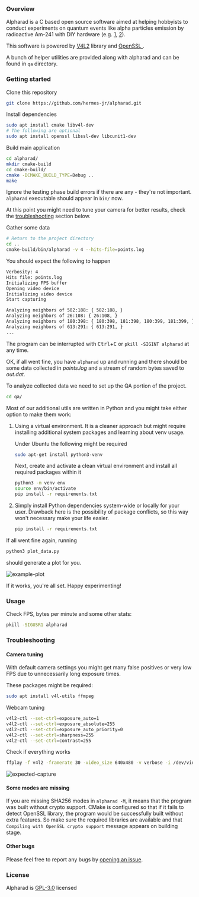 ### Overview
Alpharad is a C based open source software aimed at helping hobbyists to conduct experiments on quantum events like alpha particles emission by radioactive Am-241 with DIY hardware (e.g. [1](https://blog.cyllene.net/2011/04/alpha-radiation-camera/), [2](http://www.inventgeek.com/alpha-radiation-visualizer/)).

This software is powered by [V4L2](https://www.linuxtv.org/) library and [OpenSSL ](https://www.openssl.org/).

A bunch of helper utilities are provided along with alpharad and can be found in `qa` directory.

### Getting started

Clone this repository
```bash
git clone https://github.com/hermes-jr/alpharad.git
```

Install dependencies
```bash
sudo apt install cmake libv4l-dev
# The following are optional
sudo apt install openssl libssl-dev libcunit1-dev
```

Build main application
```bash
cd alpharad/
mkdir cmake-build
cd cmake-build/
cmake -DCMAKE_BUILD_TYPE=Debug ..
make
```

Ignore the testing phase build errors if there are any - they're not important. `alpharad` executable should appear in `bin/` now.

At this point you might need to tune your camera for better results, check the [troubleshooting](#camera-tuning) section below.

Gather some data
```bash
# Return to the project directory
cd ..
cmake-build/bin/alpharad -v 4 --hits-file=points.log
```

You should expect the following to happen
```bash
Verbosity: 4
Hits file: points.log
Initializing FPS buffer
Opening video device
Initializing video device
Start capturing

Analyzing neighbors of 582:188: { 582:188, }
Analyzing neighbors of 26:108: { 26:108, }
Analyzing neighbors of 180:398: { 180:398, 181:398, 180:399, 181:399, }
Analyzing neighbors of 613:291: { 613:291, }
...
```

The program can be interrupted with <kbd>Ctrl</kbd>+<kbd>C</kbd> or `pkill -SIGINT alpharad` at any time.

OK, if all went fine, you have `alpharad` up and running and there should be some data collected in *points.log* and a stream of random bytes saved to *out.dat*.

To analyze collected data we need to set up the QA portion of the project.

```bash
cd qa/
```

Most of our additional utils are written in Python and you might take either option to make them work:
1. Using a virtual environment. It is a cleaner approach but might require installing additional system packages and learning about venv usage.
    
    Under Ubuntu the following might be required 
    ```bash
    sudo apt-get install python3-venv
    ```
    
    Next, create and activate a clean virtual environment and install all required packages within it  
    ```bash
    python3 -m venv env
    source env/bin/activate
    pip install -r requirements.txt
    ```

2. Simply install Python dependencies system-wide or locally for your user. Drawback here is the possibility of package conflicts, so this way won't necessary make your life easier.
    ```bash
    pip install -r requirements.txt
    ```

If all went fine again, running
```bash
python3 plot_data.py
```
should generate a plot for you.

![example-plot](https://user-images.githubusercontent.com/3757084/98234271-42f43c00-1f71-11eb-8a4f-f7014d84e67c.png)

If it works, you're all set. Happy experimenting!

### Usage
Check FPS, bytes per minute and some other stats:
```bash
pkill -SIGUSR1 alpharad
```
<!-- TODO: explain more options later -->

### Troubleshooting
#### Camera tuning
With default camera settings you might get many false positives or very low FPS due to unnecessarily long exposure times.

These packages might be required:
```bash
sudo apt install v4l-utils ffmpeg
```

Webcam tuning
```bash
v4l2-ctl --set-ctrl=exposure_auto=1
v4l2-ctl --set-ctrl=exposure_absolute=255
v4l2-ctl --set-ctrl=exposure_auto_priority=0
v4l2-ctl --set-ctrl=sharpness=255
v4l2-ctl --set-ctrl=contrast=255
```

Check if everything works
```bash
ffplay -f v4l2 -framerate 30 -video_size 640x480 -v verbose -i /dev/video0
```

![expected-capture](https://user-images.githubusercontent.com/3757084/98728581-c1564100-23aa-11eb-898b-2aba34b005e3.gif)

#### Some modes are missing
If you are missing SHA256 modes in `alpharad -M`, it means that the program was built without crypto support. CMake is configured so that if it fails to detect OpenSSL library, the program would be successfully built without extra features. So make sure the required libraries are available and that `Compiling with OpenSSL crypto support` message appears on building stage.

#### Other bugs
Please feel free to report any bugs by [opening an issue](https://github.com/hermes-jr/alpharad/issues/new/choose).

### License
Alpharad is [GPL-3.0](https://www.gnu.org/licenses/gpl-3.0.html) licensed
